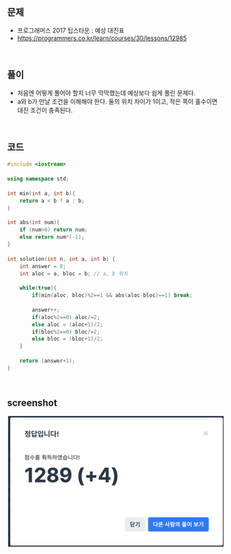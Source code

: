 ## 문제
- 프로그래머스 2017 팁스타운 : 예상 대진표
- https://programmers.co.kr/learn/courses/30/lessons/12985

<br/>

## 풀이
- 처음엔 어떻게 풀어야 할지 너무 막막했는데 예상보다 쉽게 풀린 문제다.
- a와 b가 만날 조건을 이해해야 한다. 둘의 위치 차이가 1이고, 작은 쪽이 홀수이면 대진 조건이 충족된다.

<br/>

## 코드

```c++
#include <iostream>

using namespace std;

int min(int a, int b){
    return a < b ? a : b;
}

int abs(int num){
    if (num>0) return num;
    else return num*(-1);
}

int solution(int n, int a, int b) {
    int answer = 0;
    int aloc = a, bloc = b; // a, b 위치 
    
    while(true){
        if(min(aloc, bloc)%2==1 && abs(aloc-bloc)==1) break;
        
        answer++;
        if(aloc%2==0) aloc/=2;
        else aloc = (aloc+1)/2;
        if(bloc%2==0) bloc/=2;
        else bloc = (bloc+1)/2;
    }

    return (answer+1);
}
```

<br/>

## screenshot

<p align="center"><img src="./screenshots/prog_예상대진표.png" width="500"></p>

